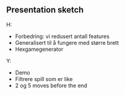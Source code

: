 ## Presentation sketch

H:
- Forbedring: vi redusert antall features
- Generalisert til å fungere med større brett
- Hexgamegenerator

Y:
- Demo
- Filtrere spill som er like
- 2 og 5 moves before the end
